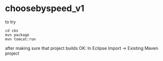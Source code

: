 # choosebyspeed_v1


to try

```
cd cbs
mvn package
mvn tomcat:run
```

after making sure that project builds OK:
In Eclipse Import -> Existing Maven project
